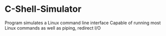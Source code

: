 # C-Shell-Simulator

Program simulates a Linux command line interface
Capable of running most Linux commands as well as piping, redirect I/O
